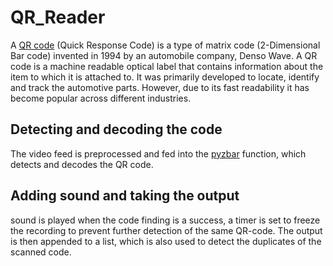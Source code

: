 # QR_Reader
A [QR code](https://upload.wikimedia.org/wikipedia/commons/d/d0/QR_code_for_mobile_English_Wikipedia.svg) (Quick Response Code) is a type of matrix code (2-Dimensional Bar code) invented in 1994 by an automobile company, Denso Wave. A QR code is a machine readable optical label that contains information about the item to which it is attached to. It was primarily developed to locate, identify and track the automotive parts. However, due to its fast readability it has become popular across different industries. 


## Detecting and decoding the code
The video feed is preprocessed and fed into the [pyzbar](https://pypi.org/project/pyzbar/) function, which detects and decodes the QR code.

## Adding sound and taking the output
sound is played when the code finding is a success, a timer is set to freeze the recording to prevent further detection of the same QR-code. The output is then appended to a list, which is also used to detect the duplicates of the scanned code. 



